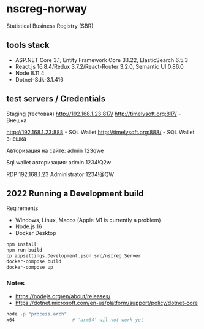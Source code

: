 # nscreg-norway

Statistical Business Registry (SBR)

## tools stack

* ASP.NET Core 3.1, Entity Framework Core 3.1.22, ElasticSearch 6.5.3
* React.js 16.8.4/Redux 3.7.2/React-Router 3.2.0, Semantic UI 0.86.0
* Node 8.11.4
* Dotnet-Sdk-3.1.416

## test servers / Credentials

Staging (тестовая) 
http://192.168.1.23:817/
http://timelysoft.org:817/ - Внешка 

http://192.168.1.23:888 - SQL Wallet
http://timelysoft.org:888/  - SQL Wallet внешка

Авторизация на сайте:
admin
123qwe

Sql wallet авторизация:
admin
1234!Q2w

RDP
192.168.1.23
Administrator
1234!@QW

## 2022 Running a Development build

Reqirements
* Windows, Linux, Macos (Apple M1 is currently a problem)
* Node.js 16
* Docker Desktop

```sh
npm install
npm run build
cp appsettings.Development.json src/nscreg.Server
docker-compose build
docker-compose up
```

### Notes
* https://nodejs.org/en/about/releases/
* https://dotnet.microsoft.com/en-us/platform/support/policy/dotnet-core

```sh
node -p "process.arch"
x64                     # 'arm64' wil not work yet
```